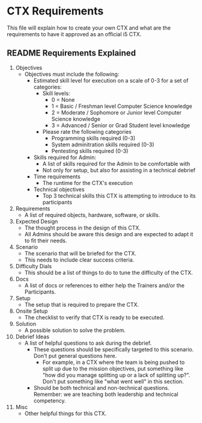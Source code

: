 # CTX Requirements

This file will explain how to create your own CTX and what are the requirements to have it approved as an official i5 CTX.

## README Requirements Explained

1. Objectives
    - Objectives must include the following:
        - Estimated skill level for execution on a scale of 0-3 for a set of categories:
            - Skill levels:
                - 0 = None
                - 1 = Basic / Freshman level Computer Science knowledge
                - 2 = Moderate / Sophomore or Junior level Computer Science knowledge
                - 3 = Advanced / Senior or Grad Student level knowledge
            - Please rate the following categories
                - Programming skills required (0-3)
                - System adminitration skills required (0-3)
                - Pentesting skills required (0-3)
        - Skills required for Admin:
            - A list of skills required for the Admin to be comfortable with
            - Not only for setup, but also for assisting in a technical debrief
        - Time requirements
            - The runtime for the CTX's execution
        - Technical objectives
            - Top 3 technical skills this CTX is attempting to introduce to its participants
1. Requirements
    - A list of required objects, hardware, software, or skills.
1. Expected Design
    - The thought process in the design of this CTX.
    - All Admins should be aware this design and are expected to adapt it to fit their needs.
1. Scenario
    - The scenario that will be briefed for the CTX.
    - This needs to include clear success criteria.
1. Difficulty Dials
    - This should be a list of things to do to tune the difficulty of the CTX.
1. Docs
    - A list of docs or references to either help the Trainers and/or the Participants.
1. Setup
    - The setup that is required to prepare the CTX.
1. Onsite Setup
    - The checklist to verify that CTX is ready to be executed.
1. Solution
    - A possible solution to solve the problem.
1. Debrief Ideas
    - A list of helpful questions to ask during the debrief.
        - These questions should be specifically targeted to this scenario. Don't put general questions here.
            - For example, in a CTX where the team is being pushed to split up due to the mission objectives, put something like "how did you manage splitting up or a lack of splitting up?". Don't put something like "what went well" in this section.
        - Should be both technical and non-technical questions. Remember: we are teaching both leadership and technical competency.
1. Misc
    - Other helpful things for this CTX.